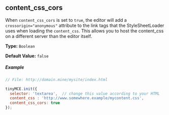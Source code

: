 ## content_css_cors
When `content_css_cors` is set to `true`, the editor will add a `crossorigin="anonymous"` attribute to the link tags that the StyleSheetLoader uses when loading the `content_css`. This allows you to host the content_css on a different server than the editor itself.

**Type:** `Boolean`

**Default Value:** `false`

##### Example

```js
// File: http://domain.mine/mysite/index.html

tinyMCE.init({
  selector: 'textarea',  // change this value according to your HTML
  content_css : 'http://www.somewhere.example/mycontent.css',
  content_css_cors: true
});
```
